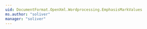 ```yaml
---
uid: DocumentFormat.OpenXml.Wordprocessing.EmphasisMarkValues
ms.author: "soliver"
manager: "soliver"
---
```

